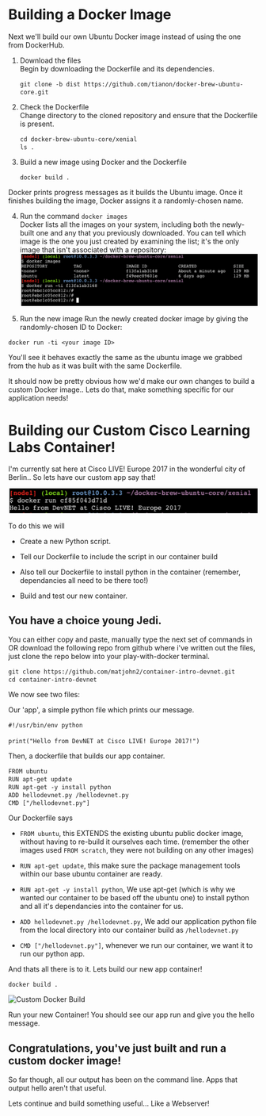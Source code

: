 # Building a Docker Image

Next we'll build our own Ubuntu Docker image instead of using the one
from DockerHub.

1. Download the files  
Begin by downloading the Dockerfile and its dependencies.  
   ```
   git clone -b dist https://github.com/tianon/docker-brew-ubuntu-core.git
   ```

2. Check the Dockerfile  
Change directory to the cloned repository and ensure that the
Dockerfile is present.
   ```
   cd docker-brew-ubuntu-core/xenial
   ls .
   ```

3. Build a new image using Docker and the Dockerfile  
   ```
   docker build .
   ```  
Docker prints progress messages as it builds the Ubuntu image. Once it
finishes building the image, Docker assigns it a randomly-chosen name.  

4. Run the command `docker images`  
Docker lists all the images on your system, including both the
newly-built one and any that you previously downloaded. You can tell
which image is the one you just created by examining the list; it's
the only image that isn't associated with a repository:   
![Docker Images](assets/images/images1.png)

5. Run the new image
Run the newly created docker image by giving the randomly-chosen ID to
Docker:
```
docker run -ti <your image ID>
```

You'll see it behaves exactly the
same as the ubuntu image we grabbed from the hub as it was built with
the same Dockerfile.

It should now be pretty obvious how we'd make our own changes to build
a custom Docker image.. Lets do that, make something specific for our
application needs!

# Building our Custom Cisco Learning Labs Container!

I'm currently sat here at Cisco LIVE! Europe 2017 in the wonderful
city of Berlin.. So lets have our custom app say that!

![Custom Docker Output](assets/images/hellocustom1.png)

To do this we will

* Create a new Python script.

* Tell our Dockerfile to include the script in our container build

* Also tell our Dockerfile to install python in the container
  (remember, dependancies all need to be there too!)

* Build and test our new container.

## You have a choice young Jedi.

You can either copy and paste, manually type the next set of commands
in OR download the following repo from github where i've written out
the files, just clone the repo below into your play-with-docker
terminal.

```
git clone https://github.com/matjohn2/container-intro-devnet.git
cd container-intro-devnet
```

We now see two files:

Our 'app', a simple python file which prints our message.

```
#!/usr/bin/env python

print("Hello from DevNET at Cisco LIVE! Europe 2017!")
```

Then, a dockerfile that builds our app container.

```
FROM ubuntu
RUN apt-get update
RUN apt-get -y install python
ADD hellodevnet.py /hellodevnet.py
CMD ["/hellodevnet.py"]
```

Our Dockerfile says

* `FROM ubuntu`, this EXTENDS the existing ubuntu public docker image,
  without having to re-build it ourselves each time. (remember the
  other images used `FROM scratch`, they were not building on any
  other images)

* `RUN apt-get update`, this make sure the package management tools
  within our base ubuntu container are ready.

* `RUN apt-get -y install python`, We use apt-get (which is why we
  wanted our container to be based off the ubuntu one) to install
  python and all it's dependancies into the container for us.

* `ADD hellodevnet.py /hellodevnet.py`, We add our application python
  file from the local directory into our container build as
  `/hellodevnet.py`

* `CMD ["/hellodevnet.py"]`, whenever we run our container, we want it
  to run our python app.

And thats all there is to it. Lets build our new app container!

```
docker build .
```

![Custom Docker
 Build](assets/images/dockerbuildcustom.png)

Run your new Container! You should see our app run and give you the
hello message.

## Congratulations, you've just built and run a custom docker image!

So far though, all our output has been on the command line. Apps that
output hello aren't that useful.

Lets continue and build something useful... Like a Webserver!
